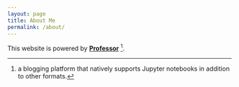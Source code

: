 ```yaml
---
layout: page
title: About Me
permalink: /about/
---
```


This website is powered by **[Professor](https://github.com/fastai/fastpages)** [^1].



[^1]:a blogging platform that natively supports Jupyter notebooks in addition to other formats.
